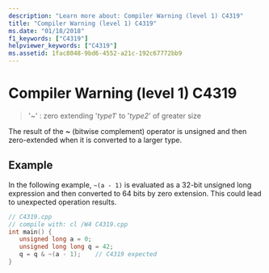 ```yaml
---
description: "Learn more about: Compiler Warning (level 1) C4319"
title: "Compiler Warning (level 1) C4319"
ms.date: "01/18/2018"
f1_keywords: ["C4319"]
helpviewer_keywords: ["C4319"]
ms.assetid: 1fac8048-9bd6-4552-a21c-192c67772bb9
---
```

# Compiler Warning (level 1) C4319

> '~' : zero extending '*type1*' to '*type2*' of greater size

The result of the **~** (bitwise complement) operator is unsigned and then zero-extended when it is converted to a larger type.

## Example

In the following example, `~(a - 1)` is evaluated as a 32-bit unsigned long expression and then converted to 64 bits by zero extension. This could lead to unexpected operation results.

```cpp
// C4319.cpp
// compile with: cl /W4 C4319.cpp
int main() {
   unsigned long a = 0;
   unsigned long long q = 42;
   q = q & ~(a - 1);    // C4319 expected
}
```
